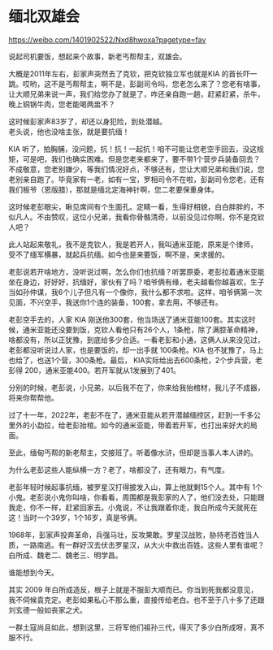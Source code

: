 # 缅北双雄会

https://weibo.com/1401902522/Nxd8hwoxa?pagetype=fav

说起司机要饭，想起来个故事，新老丐帮帮主，双雄会。  
  
大概是2011年左右，彭家声突然去了克钦，把克钦独立军也就是KIA 的首长吓一跳。哎哟，这不是丐帮帮主，啊不是，彭副司令吗，您老怎么来了？您老有啥事，让大顺兄弟来说一声，我们给您办了就是了，咋还亲自跑一趟，赶紧赶紧，杀牛，晚上铜锅牛肉，您老能喝两盅不？  
  
这时候彭家声83岁了，却还以身犯险，到处潜越。  
老头说，他也没啥主张，就是要抗缅！  
  
KIA 听了，拍胸脯，没问题，抗！抗！一起抗！咱不可能让您老空手回去，没这规矩，可是吧，我们也确实困难。但是您老来都来了，要不带1个营步兵装备回去？不成敬意，您老别嫌少，等我们情况好点，不够还有，您让大顺兄弟和我们说，您老别亲自跑了。毕竟家有一老，如有一宝，罗相司令不在啦，彭副司令您老，还有我们板爷（恩版腊），那就是缅北定海神针啊，您二老要保重身体。  
  
这时候老彭眼尖，瞅见席间有个生面孔。定睛一看，生得好相貌，白白胖胖的，不似凡人。不由赞叹，这位小兄弟，我看你骨骼清奇，以前没见过你啊，你不是克钦人吧？  
  
此人站起来敬礼，我不是克钦人，我是若开人，我叫通米亚能，原来是个律师， 受不了缅军横暴，就起兵抗缅。如今也是来要饭，啊不是，来求援的。  
  
老彭说若开啥地方，没听说过啊，怎么你们也抗缅？听罢原委，老彭拉着通米亚能坐在身边，好好好，抗缅好，家伙有了吗？咱爷俩有缘，老夫越看你越喜欢，生子当如孙仲谋，我6个儿子但凡有一个像你，我什么都不求啦。这样，咱爷俩第一次见面，不兴空手，我送你1个连的装备，100套，拿去用，不够还有。  
  
老彭空手去的，人家 KIA 刚送他300套，他当场送了通米亚能100套。其实这时候，通米亚能还没要到饭，克钦人看他只有26个人，1条枪，除了满腔革命精神，啥都没有，所以正犹豫，到底给多少合适。一看老彭和小通，这俩人从来没见过，老彭都没听说过人家，也是要饭的，却一出手就 100条枪。KIA 也不犹豫了，马上也给了，也送1个营，300条枪。最后， KIA实际给出去600条枪，2个步兵营，老彭得 200，通米亚能400。若开军就从1发展到了401。  
  
分别的时候，老彭说，小兄弟，以后我不在了，你来给我抬棺材，我儿子不成器，将来你帮帮他。  
  
过了十一年，2022年，老彭不在了，通米亚能从若开潜越缅控区，赶到一千多公里外的小勐拉，给老彭抬棺。如今的通米亚能，带着若开军，也打出来好大的局面。  
  
至此，缅甸丐帮的新老帮主，交接班了。听着像水浒，但却是当事人本人讲的。  
  
为什么老彭这些人能纵横一方？老了，啥都没了，还有眼力，有气度。  
  
老彭年轻时候起事抗缅，被罗星汉打得披发入山，算上他就剩15个人。其中有 1个小鬼。老彭说小鬼你叫啥，你看看，周围都是我彭家的人了，他们没去处，只能跟我走，你不一样，赶紧回家去。小鬼说，不让我跟着你走，我白所成今天就死在这！当时一个39岁，1个16岁，真是爷俩。  
  
1968年，彭家声投奔革命，兵强马壮，反攻果敢。罗星汉战败，胁持老百姓当人质，一路南逃。有一群好汉去伏击罗星汉，从大火中救出百姓。这些人里有谁呢？白所成、魏老二、魏老三、明学昌。  
  
谁能想到今天。  
  
其实 2009 年白所成造反，根子上就是不服彭大顺而已。你当到死我都没意见，我不伺候袁克定。老彭如果私心不那么重，直接传给老白。也不至于八十多了还跟刘玄德一般如丧家之犬。  
  
一群土寇尚且如此，想到这里，三将军他们祖孙三代，得灭了多少白所成呀，真不服不行。